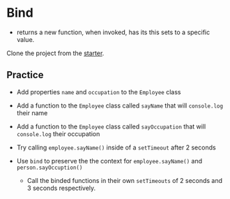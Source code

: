 # Bind

- returns a new function, when invoked, has its this sets to a specific value.

Clone the project from the [starter].

## Practice

- Add properties `name` and `occupation` to the `Employee` class
- Add a function to the `Employee` class called `sayName` that will `console.log` their name
- Add a function to the `Employee` class called `sayOccupation` that will `console.log` their occupation

- Try calling `employee.sayName()` inside of a `setTimeout` after 2 seconds
- Use `bind` to preserve the the context for `employee.sayName()` and `person.sayOccuption()`
  - Call the binded functions in their own `setTimeouts` of 2 seconds and 3 seconds respectively.
  
[starter]: https://github.com/appacademy-starters/bind-starter